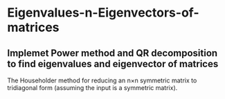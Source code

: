# Eigenvalues-n-Eigenvectors-of-matrices
Implemet Power method  and  QR decomposition to find eigenvalues and eigenvector of matrices
---------
The Householder method for reducing an n×n symmetric matrix to tridiagonal form (assuming the input is a symmetric matrix).
